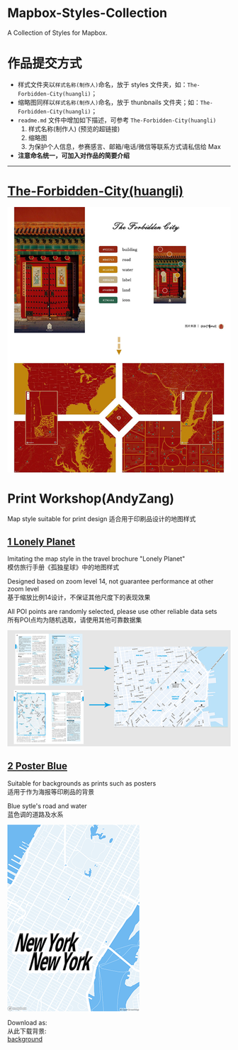 # Mapbox-Styles-Collection
A Collection of Styles for Mapbox.

# 作品提交方式

* 样式文件夹以`样式名称(制作人)`命名，放于 styles 文件夹，如：`The-Forbidden-City(huangli)`；
* 缩略图同样以`样式名称(制作人)`命名，放于 thunbnails 文件夹；如：`The-Forbidden-City(huangli)`；
* `readme.md` 文件中增加如下描述，可参考 `The-Forbidden-City(huangli)`
  1. 样式名称(制作人) (预览的超链接)
  3. 缩略图
  4. 为保护个人信息，参赛感言、邮箱/电话/微信等联系方式请私信给 Max
* **注意命名统一，可加入对作品的简要介绍**

---

# [The-Forbidden-City(huangli)](https://api.mapbox.com/styles/v1/huanglii/cjqdd4dpg66w12rqyq6joebs9.html?fresh=true&title=true&access_token=pk.eyJ1IjoiaHVhbmdsaWkiLCJhIjoiY2ptbjJsZXRsMHBlNzNsbGIycTk3eWU0biJ9.Pj_8_ER8nD7UQSSeOg4JZA#14.31/39.91525/116.39121)

![The Forbidden City](./thumbnails/The-Forbidden-City(huangli).jpg)


# Print Workshop(AndyZang)
Map style suitable for print design
适合用于印刷品设计的地图样式

## [1 Lonely Planet](https://api.mapbox.com/styles/v1/andyzang-salz/cjr4m2tw12aj82rt8b16z5fo9.html?fresh=true&title=true&access_token=pk.eyJ1IjoiYW5keXphbmctc2FseiIsImEiOiJjamNmMTFnY3YweTdnMzNyd3N0dmJvN3BmIn0.IjY9YwmRWtL8axbT4AzQRg#14/37.7853/-122.39633)
Imitating the map style in the travel brochure "Lonely Planet"  
模仿旅行手册《孤独星球》中的地图样式

Designed based on zoom level 14, not guarantee performance at other zoom level  
基于缩放比例14设计，不保证其他尺度下的表现效果

All POI points are randomly selected, please use other reliable data sets  
所有POI点均为随机选取，请使用其他可靠数据集

![Lonely Planet](./thumbnails/Print_workshop(AndyZang)/1_Print_workshop-Lonely_Planet.png)

## [2 Poster Blue](https://api.mapbox.com/styles/v1/andyzang-salz/cjr4zanuw39ph2spk1htfyyzc.html?fresh=true&title=true&access_token=pk.eyJ1IjoiYW5keXphbmctc2FseiIsImEiOiJjamNmMTFnY3YweTdnMzNyd3N0dmJvN3BmIn0.IjY9YwmRWtL8axbT4AzQRg#12.9/40.75747/-73.98029)
Suitable for backgrounds as prints such as posters  
适用于作为海报等印刷品的背景  

Blue sytle's road and water  
蓝色调的道路及水系  

![Poster Blue](./thumbnails/Print_workshop(AndyZang)/2_Print_workshop-Poster_Blue.png)

Download as:  
从此下载背景:  
[background](https://api.mapbox.com/styles/v1/andyzang-salz/cjr4zanuw39ph2spk1htfyyzc/static/-73.9794,40.7551,13.25,0,0/595x842?access_token=pk.eyJ1IjoiYW5keXphbmctc2FseiIsImEiOiJjamNmMTFnY3YweTdnMzNyd3N0dmJvN3BmIn0.IjY9YwmRWtL8axbT4AzQRg)